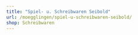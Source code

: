 ```yaml
---
title: "Spiel- u. Schreibwaren Seibold"
url: /moegglingen/spiel-u-schreibwaren-seibold/
shop: Schreibwaren
---
```

